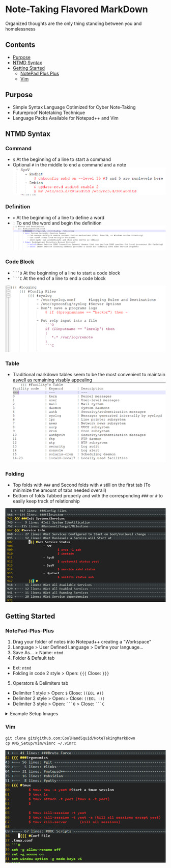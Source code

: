 # Note-Taking Flavored MarkDown
Organized thoughts are the only thing standing between you and homelessness

## Contents
  - [Purpose](#purpose)
  - [NTMD Syntax](#NTMD-Syntax)
  - [Getting Started](#Getting-Started)
  	- [NotePad Plus Plus](#NotePad-Plus-Plus)
  	- [Vim](#Vim)

## Purpose
- Simple Syntax Language Optimized for Cyber Note-Taking
- Futureproof Notetaking Technique
- Language Packs Available for Notepad++ and Vim

## NTMD Syntax
### Command
- `$` At the beginning of a line to start a command
- Optional `#` in the middle to end a command and a note 
![](KMS_Setup/Notepad/Images/NP_07.png)

### Definition
- `>` At the beginning of a line to define a word
- `:` To end the word and begin the definition
![Definition_Example](https://github.com/CoolHandSquid/NoteTakingMarkDown/blob/main/KMS_Setup/Notepad/Images/NP_10.png)

### Code Block
- `` ```O `` At the beginning of a line to start a code block
- `` ```C `` At the end of a line to end a code block

![Code_Block_Example](https://github.com/CoolHandSquid/NoteTakingMarkDown/blob/main/KMS_Setup/Notepad/Images/NP_08.png)

### Table
- Traditional markdown tables seem to be the most convenient to maintain aswell as remaining visably appealing
![Table_Example](https://github.com/CoolHandSquid/NoteTakingMarkDown/blob/main/KMS_Setup/Notepad/Images/NP_09.png)

### Folding
- Top folds with `###` and Second folds with `#` still on the first tab (To minimize the amount of tabs needed overall)
- Bottom of folds Tabbed properly and with the corresponding `###` or `#` to easily keep track of relationship 
<!--- ![TopFolds](https://github.com/CoolHandSquid/NoteTakingMarkDown/blob/main/KMS_Setup/Notepad/Images/NP_06.png) -->
![TopFolds](https://github.com/CoolHandSquid/NoteTakingMarkDown/blob/main/KMS_Setup/Vim/Images/Vim_01_Folds.png)

## Getting Started
### NotePad-Plus-Plus
1. Drag your folder of notes into Notepad++ creating a "Workspace"
2. Language > User Defined Language > Define your language...
3. Save As... > Name: `ntmd`
4. Folder & Default tab
  - Ext: `ntmd`
  - Folding in code 2 style > Open: `{{{` Close: `}}}`
5. Operators & Delimiters tab
  - Delimiter 1 style > Open: `$` Close: `((EOL #))`
  - Delimiter 2 style > Open: `>` Close: `((EOL :))`
  - Delimiter 3 style > Open: `` ```O `` > Close: `` ```C ``

<details>
<summary>Example Setup Images</summary>

![Create_Workspace](https://github.com/CoolHandSquid/NoteTakingMarkDown/blob/main/KMS_Setup/Notepad/Images/NP_01.png)
![Define_Your_Language](https://github.com/CoolHandSquid/NoteTakingMarkDown/blob/main/KMS_Setup/Notepad/Images/NP_02.png)
![Create_New_Language](https://github.com/CoolHandSquid/NoteTakingMarkDown/blob/main/KMS_Setup/Notepad/Images/NP_03.png)
![Define_Folds_and_Ext](https://github.com/CoolHandSquid/NoteTakingMarkDown/blob/main/KMS_Setup/Notepad/Images/NP_04.png)
![Define_HighLighting](https://github.com/CoolHandSquid/NoteTakingMarkDown/blob/main/KMS_Setup/Notepad/Images/NP_05.png)


</details>
  
### Vim
```
git clone git@github.com:CoolHandSquid/NoteTakingMarkDown
cp KMS_Setup/Vim/vimrc ~/.vimrc
```
![Define_HighLighting](https://github.com/CoolHandSquid/NoteTakingMarkDown/blob/main/KMS_Setup/Vim/Images/Vim_02_Example.png)
